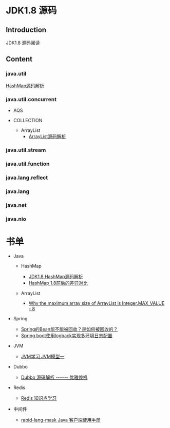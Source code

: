 # JDK1.8 源码

## Introduction
JDK1.8 源码阅读

## Content

### java.util
<a href="https://github.com/yueny/JDKSource1.8/blob/master/src/java/util/HashMap.java">HashMap源码解析</a><br/>

### java.util.concurrent
+ AQS

+ COLLECTION
  - ArrayList
    + <a href="https://github.com/yueny/JDKSource1.8/blob/master/src/java/util/ArrayList.java">ArrayList源码解析</a><br/>
    

### java.util.stream
### java.util.function
### java.lang.reflect
### java.lang
### java.net
### java.nio


# 书单
* Java
   + HashMap
      - <a href="https://muzinuo.com/article/byuan-ma-jie-xi.html">JDK1.8 HashMap源码解析</a><br/>
      - <a href="https://muzinuo.com/article/bpyu3m4s0s38.html">HashMap 1.8前后的差异对比</a><br/>
      
   + ArrayList
      - <a href="https://muzinuo.com/article/b43l5o2zf787.html">Why the maximum array size of ArrayList is Integer.MAX_VALUE - 8</a><br/>

+ Spring
  - <a href="https://muzinuo.com/article/b6f9891f3s26.html">Spring的Bean能不能被回收？是如何被回收的？</a><br/>
  - <a href="https://muzinuo.com/article/39188987a74q.html">Spring boot使用logback实现多环境日志配置</a><br/>
  
+ JVM
  - <a href="https://muzinuo.com/article/1952786x2hwb.html">JVM学习 JVM模型一</a><br/>
+ Dubbo
  - <a href="https://muzinuo.com/article/235611pcyaai.html">Dubbo 源码解析 ------ 优雅停机</a><br/>
+ Redis
  - <a href="https://muzinuo.com/article/o38183syy6sd.html">Redis 知识点学习</a><br/>
+ 中间件
  - <a href="https://muzinuo.com/article/271099s75ix4.html">rapid-lang-mask Java 客户端使用手册</a><br/>
